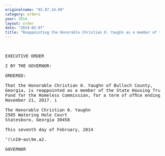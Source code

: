 ```yaml
---
originalname: "02.07.14.09"
category: orders
year: 2014
layout: order
date: "2014-02-07"
title: "Reappointing the Honorable Christian O. Yaughn as a member of the State Housing Trust Fund for the Homeless Commission"
---
```

<pre>
 

EXECUTIVE ORDER

2 BY THE GOVERNOR:

ORDERED:

That the Honorable Christian 0. Yaughn of Bulloch County,
Georgia, is reappointed as a member of the State Housing Trust
Fund for the Homeless Commission, for a term of ofﬁce ending
November 21, 2017. i

The Honorable Christian 0. Yaughn
2505 Watering Hole Court
Statesboro, Georgia 30458

This seventh day of February, 2014

‘(\nI0~au\9e.a2.

GOVERNOR

</pre>
